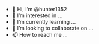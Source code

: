 - 👋 Hi, I’m @hunter1352
- 👀 I’m interested in ...
- 🌱 I’m currently learning ...
- 💞️ I’m looking to collaborate on ...
- 📫 How to reach me ...

<!---
hunter1352/hunter1352 is a ✨ special ✨ repository because its `README.md` (this file) appears on your GitHub profile.
You can click the Preview link to take a look at your changes.
--->

